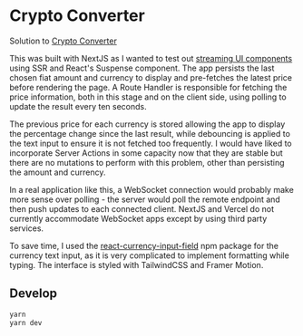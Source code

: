 # Crypto Converter

Solution to [Crypto Converter](https://frontendeval.com/questions/crypto-converter)

This was built with NextJS as I wanted to test out [streaming UI components](https://nextjs.org/docs/app/building-your-application/routing/loading-ui-and-streaming) using SSR and React's Suspense component. The app persists the last chosen fiat amount and currency to display and pre-fetches the latest price before rendering the page. A Route Handler is responsible for fetching the price information, both in this stage and on the client side, using polling to update the result every ten seconds.

The previous price for each currency is stored allowing the app to display the percentage change since the last result, while debouncing is applied to the text input to ensure it is not fetched too frequently. I would have liked to incorporate Server Actions in some capacity now that they are stable but there are no mutations to perform with this problem, other than persisting the amount and currency.

In a real application like this, a WebSocket connection would probably make more sense over polling - the server would poll the remote endpoint and then push updates to each connected client. NextJS and Vercel do not currently accommodate WebSocket apps except by using third party services.

To save time, I used the [react-currency-input-field](https://www.npmjs.com/package/react-currency-input-field) npm package for the currency text input, as it is very complicated to implement formatting while typing. The interface is styled with TailwindCSS and Framer Motion.

## Develop

```bash
yarn
yarn dev
```
